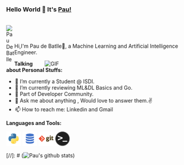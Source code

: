 ### Hello World 👋 It's [Pau!](https://paudBatlle.github.io/MyPortfolio/)

<br/>


<a href="https://www.linkedin.com/in/pau-de-batlle/">
<img align="left" alt="Pau De Batlle" width="22px" src="https://cdn.jsdelivr.net/npm/simple-icons@v3/icons/linkedin.svg" />
</a>

<br />

<br />

Hi,I'm Pau de Batlle🙌, a Machine Learning and Artificial Intelligence Engineer. 



<img align="right" alt="GIF" src="https://github.com/Anmol-Baranwal/Cool-GIFs-For-GitHub/assets/74038190/ff1b5f32-9420-4dde-b2b9-ed2c0aa17459" width="400">


**Talking about Personal Stuffs:**

- 🔭 I’m currently a Student @ ISDI.
- 🌱 I’m currently reviewing ML&DL Basics and Go.
- 👯 Part of Developer Community.
- 💬 Ask me about anything , Would love to answer them.✌
- 📫 How to reach me: Linkedin and Gmail




**Languages and Tools:**


<code><img height="40" src="https://raw.githubusercontent.com/github/explore/80688e429a7d4ef2fca1e82350fe8e3517d3494d/topics/python/python.png"></code>
<code><img height="40" src="https://raw.githubusercontent.com/github/explore/80688e429a7d4ef2fca1e82350fe8e3517d3494d/topics/sql/sql.png"></code>
<code><img height="40" src="https://raw.githubusercontent.com/github/explore/80688e429a7d4ef2fca1e82350fe8e3517d3494d/topics/git/git.png"></code>
<code><img height="40" src="https://raw.githubusercontent.com/github/explore/80688e429a7d4ef2fca1e82350fe8e3517d3494d/topics/terminal/terminal.png"></code>

[//]: # (![Pau's github stats](https://github-readme-stats.vercel.app/api?username=paudBatlle&show_icons=true&hide_border=true))
